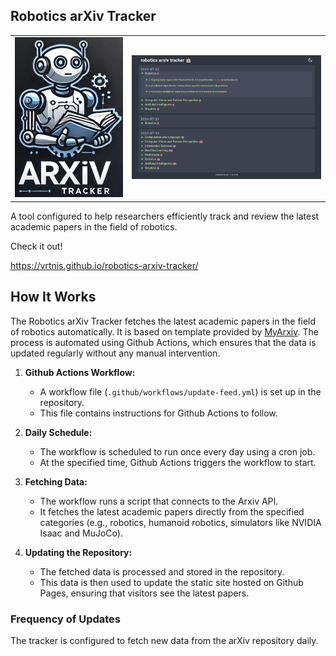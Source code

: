 ## Robotics arXiv Tracker


<table style="width:100%">
  <tr>
    <td>
      <img src="imgs/readme/robotics_arxiv_tracker.png" alt="Robotics Arxiv Tracker" width="200px" />
    </td>
    <td>
      <img src="imgs/readme/readme_tracker_cover.png" alt="Readme cover" width="350px" />
    </td>
  </tr>
</table>

<p>A tool configured to help researchers efficiently track and review the latest academic papers in the field of robotics.</p>

<p>Check it out!</p>

<p><a href="https://vrtnis.github.io/robotics-arxiv-tracker/">https://vrtnis.github.io/robotics-arxiv-tracker/</a></p>

## **How It Works**

The Robotics arXiv Tracker fetches the latest academic papers in the field of robotics automatically.  It is based on template provided by [MyArxiv](https://github.com/MLNLP-World/MyArxiv). The process is automated using Github Actions, which ensures that the data is updated regularly without any manual intervention.


1. **Github Actions Workflow:**
    - A workflow file (`.github/workflows/update-feed.yml`) is set up in the repository.
    - This file contains instructions for Github Actions to follow.

2. **Daily Schedule:**
    - The workflow is scheduled to run once every day using a cron job.
    - At the specified time, Github Actions triggers the workflow to start.

3. **Fetching Data:**
    - The workflow runs a script that connects to the Arxiv API.
    - It fetches the latest academic papers directly from the specified categories (e.g., robotics, humanoid robotics, simulators like NVIDIA Isaac and MuJoCo).

4. **Updating the Repository:**
    - The fetched data is processed and stored in the repository.
    - This data is then used to update the static site hosted on Github Pages, ensuring that visitors see the latest papers.

### **Frequency of Updates**

The tracker is configured to fetch new data from the arXiv repository daily.


